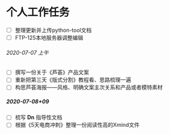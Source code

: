 # 个人工作任务

- [ ] 整理更新并上传python-tool文档
- [ ] FTP-125本地服务器调整编辑

###### 2020-07-07 上午

- [ ] 撰写一份关于《芦荟》产品文案
- [ ] 重新把第三天《版式分割》教程看、思路梳理一遍<!--还未拿到视频-->
- [ ] 构思芦荟海报——风格、明确文案主次关系和产品或者模特素材
  <!--其它暂时未定-->
  
##### 2020-07-08+09
- [ ] 梳写 <b>Dn</b> 指导性文档
- [ ] 根据《5天电商冲刺》整理一份阅读性高的Xmind文件
